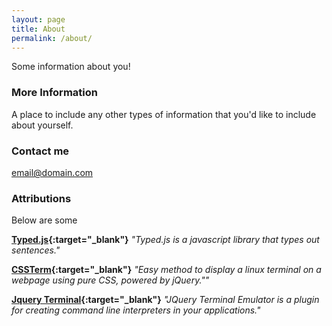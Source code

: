 ```yaml
---
layout: page
title: About
permalink: /about/
---
```


Some information about you!

### More Information

A place to include any other types of information that you'd like to include about yourself.

### Contact me

[email@domain.com](mailto:email@domain.com)

### Attributions

Below are some

 **[Typed.js](http://www.mattboldt.com/demos/typed-js/){:target="_blank"}**
 *"Typed.js is a javascript library that types out sentences."*

 **[CSSTerm](https://github.com/nstephens/cssterm){:target="_blank"}**
 *"Easy method to display a linux terminal on a webpage using pure CSS, powered by jQuery.""*

 **[Jquery Terminal](http://terminal.jcubic.pl/){:target="_blank"}**
 *"JQuery Terminal Emulator is a plugin for creating command line interpreters in your applications."*
